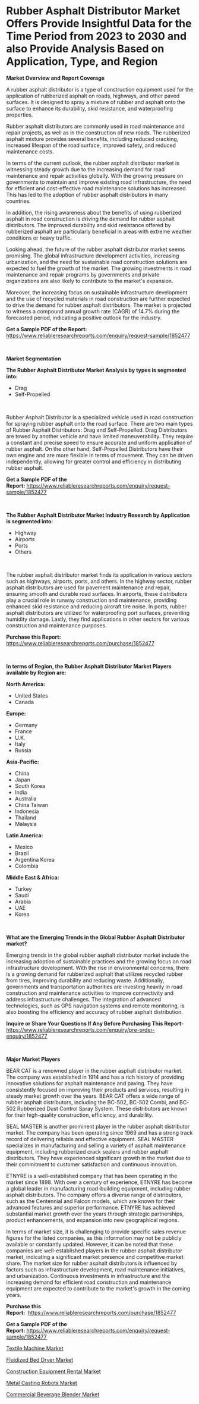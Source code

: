 <p><h1>Rubber Asphalt Distributor Market Offers Provide Insightful Data for the Time Period from 2023 to 2030 and also Provide Analysis Based on Application, Type, and Region</h1></p><p><strong>Market Overview and Report Coverage</strong></p>
<p><p>A rubber asphalt distributor is a type of construction equipment used for the application of rubberized asphalt on roads, highways, and other paved surfaces. It is designed to spray a mixture of rubber and asphalt onto the surface to enhance its durability, skid resistance, and waterproofing properties.</p><p>Rubber asphalt distributors are commonly used in road maintenance and repair projects, as well as in the construction of new roads. The rubberized asphalt mixture provides several benefits, including reduced cracking, increased lifespan of the road surface, improved safety, and reduced maintenance costs.</p><p>In terms of the current outlook, the rubber asphalt distributor market is witnessing steady growth due to the increasing demand for road maintenance and repair activities globally. With the growing pressure on governments to maintain and improve existing road infrastructure, the need for efficient and cost-effective road maintenance solutions has increased. This has led to the adoption of rubber asphalt distributors in many countries.</p><p>In addition, the rising awareness about the benefits of using rubberized asphalt in road construction is driving the demand for rubber asphalt distributors. The improved durability and skid resistance offered by rubberized asphalt are particularly beneficial in areas with extreme weather conditions or heavy traffic.</p><p>Looking ahead, the future of the rubber asphalt distributor market seems promising. The global infrastructure development activities, increasing urbanization, and the need for sustainable road construction solutions are expected to fuel the growth of the market. The growing investments in road maintenance and repair programs by governments and private organizations are also likely to contribute to the market's expansion.</p><p>Moreover, the increasing focus on sustainable infrastructure development and the use of recycled materials in road construction are further expected to drive the demand for rubber asphalt distributors. The market is projected to witness a compound annual growth rate (CAGR) of 14.7% during the forecasted period, indicating a positive outlook for the industry.</p></p>
<p><strong>Get a Sample PDF of the Report:</strong> <a href="https://www.reliableresearchreports.com/enquiry/request-sample/1852477">https://www.reliableresearchreports.com/enquiry/request-sample/1852477</a></p>
<p>&nbsp;</p>
<p><strong>Market Segmentation</strong></p>
<p><strong>The Rubber Asphalt Distributor Market Analysis by types is segmented into:</strong></p>
<p><ul><li>Drag</li><li>Self-Propelled</li></ul></p>
<p>&nbsp;</p>
<p><p>Rubber Asphalt Distributor is a specialized vehicle used in road construction for spraying rubber asphalt onto the road surface. There are two main types of Rubber Asphalt Distributors: Drag and Self-Propelled. Drag Distributors are towed by another vehicle and have limited maneuverability. They require a constant and precise speed to ensure accurate and uniform application of rubber asphalt. On the other hand, Self-Propelled Distributors have their own engine and are more flexible in terms of movement. They can be driven independently, allowing for greater control and efficiency in distributing rubber asphalt.</p></p>
<p><strong>Get a Sample PDF of the Report:</strong>&nbsp;<a href="https://www.reliableresearchreports.com/enquiry/request-sample/1852477">https://www.reliableresearchreports.com/enquiry/request-sample/1852477</a></p>
<p>&nbsp;</p>
<p><strong>The Rubber Asphalt Distributor Market Industry Research by Application is segmented into:</strong></p>
<p><ul><li>Highway</li><li>Airports</li><li>Ports</li><li>Others</li></ul></p>
<p>&nbsp;</p>
<p><p>The rubber asphalt distributor market finds its application in various sectors such as highways, airports, ports, and others. In the highway sector, rubber asphalt distributors are used for pavement maintenance and repair, ensuring smooth and durable road surfaces. In airports, these distributors play a crucial role in runway construction and maintenance, providing enhanced skid resistance and reducing aircraft tire noise. In ports, rubber asphalt distributors are utilized for waterproofing port surfaces, preventing humidity damage. Lastly, they find applications in other sectors for various construction and maintenance purposes.</p></p>
<p><strong>Purchase this Report:</strong>&nbsp; <a href="https://www.reliableresearchreports.com/purchase/1852477">https://www.reliableresearchreports.com/purchase/1852477</a></p>
<p>&nbsp;</p>
<p><strong>In terms of Region, the Rubber Asphalt Distributor Market Players available by Region are:</strong></p>
<p>
    <p> <strong> North America: </strong>
        <ul>
            <li>United States</li>
            <li>Canada</li>
        </ul>
        </p> 
    <p> <strong> Europe: </strong>
        <ul>
            <li>Germany</li>
            <li>France</li>
            <li>U.K.</li>
            <li>Italy</li>
            <li>Russia</li>
        </ul>
        </p> 
    <p> <strong> Asia-Pacific: </strong>
        <ul>
            <li>China</li>
            <li>Japan</li>
            <li>South Korea</li>
            <li>India</li>
            <li>Australia</li>
            <li>China Taiwan</li>
            <li>Indonesia</li>
            <li>Thailand</li>
            <li>Malaysia</li>
        </ul>
        </p> 
    <p> <strong> Latin America: </strong>
        <ul>
            <li>Mexico</li>
            <li>Brazil</li>
            <li>Argentina Korea</li>
            <li>Colombia</li>
        </ul>
        </p> 
    <p> <strong> Middle East & Africa: </strong>
        <ul>
            <li>Turkey</li>
            <li>Saudi</li>
            <li>Arabia</li>
            <li>UAE</li>
            <li>Korea</li>
        </ul>
    </p>
    </p>
<p>&nbsp;</p>
<p><strong>What are the Emerging Trends in the Global Rubber Asphalt Distributor market?</strong></p>
<p><p>Emerging trends in the global rubber asphalt distributor market include the increasing adoption of sustainable practices and the growing focus on road infrastructure development. With the rise in environmental concerns, there is a growing demand for rubberized asphalt that utilizes recycled rubber from tires, improving durability and reducing waste. Additionally, governments and transportation authorities are investing heavily in road construction and maintenance activities to improve connectivity and address infrastructure challenges. The integration of advanced technologies, such as GPS navigation systems and remote monitoring, is also boosting the efficiency and accuracy of rubber asphalt distribution.</p></p>
<p><strong>Inquire or Share Your Questions If Any Before Purchasing This Report</strong>- <a href="https://www.reliableresearchreports.com/enquiry/pre-order-enquiry/1852477">https://www.reliableresearchreports.com/enquiry/pre-order-enquiry/1852477</a></p>
<p>&nbsp;</p>
<p><strong>Major Market Players</strong></p>
<p><p>BEAR CAT is a renowned player in the rubber asphalt distributor market. The company was established in 1914 and has a rich history of providing innovative solutions for asphalt maintenance and paving. They have consistently focused on improving their products and services, resulting in steady market growth over the years. BEAR CAT offers a wide range of rubber asphalt distributors, including the BC-502, BC-502 Combi, and BC-502 Rubberized Dust Control Spray System. These distributors are known for their high-quality construction, efficiency, and durability.</p><p>SEAL MASTER is another prominent player in the rubber asphalt distributor market. The company has been operating since 1969 and has a strong track record of delivering reliable and effective equipment. SEAL MASTER specializes in manufacturing and selling a variety of asphalt maintenance equipment, including rubberized crack sealers and rubber asphalt distributors. They have experienced significant growth in the market due to their commitment to customer satisfaction and continuous innovation.</p><p>ETNYRE is a well-established company that has been operating in the market since 1898. With over a century of experience, ETNYRE has become a global leader in manufacturing road-building equipment, including rubber asphalt distributors. The company offers a diverse range of distributors, such as the Centennial and Falcon models, which are known for their advanced features and superior performance. ETNYRE has achieved substantial market growth over the years through strategic partnerships, product enhancements, and expansion into new geographical regions.</p><p>In terms of market size, it is challenging to provide specific sales revenue figures for the listed companies, as this information may not be publicly available or constantly updated. However, it can be noted that these companies are well-established players in the rubber asphalt distributor market, indicating a significant market presence and competitive market share. The market size for rubber asphalt distributors is influenced by factors such as infrastructure development, road maintenance initiatives, and urbanization. Continuous investments in infrastructure and the increasing demand for efficient road construction and maintenance equipment are expected to contribute to the market's growth in the coming years.</p></p>
<p><strong>Purchase this Report:</strong>&nbsp;&nbsp;<a href="https://www.reliableresearchreports.com/purchase/1852477">https://www.reliableresearchreports.com/purchase/1852477</a></p>
<p></p>
<p><strong>Get a Sample PDF of the Report:</strong>&nbsp;<a href="https://www.reliableresearchreports.com/enquiry/request-sample/1852477">https://www.reliableresearchreports.com/enquiry/request-sample/1852477</a></p>
<p><p><a href="https://www.linkedin.com/pulse/textile-machine-market-size-share-global-analysis-report-5jwoe/">Textile Machine Market</a></p><p><a href="https://www.linkedin.com/pulse/fluidized-bed-dryer-market-challenges-opportunities-growth-zcq6e/">Fluidized Bed Dryer Market</a></p><p><a href="https://medium.com/@kaelapaucek/construction-equipment-rental-market-comprehensive-assessment-by-type-application-and-geography-1bc11d6f1837">Construction Equipment Rental Market</a></p><p><a href="https://medium.com/@enostillman2023/metal-casting-robots-market-analysis-and-sze-forecasted-for-period-from-2023-to-2030-ab43707772a4">Metal Casting Robots Market</a></p><p><a href="https://www.linkedin.com/pulse/commercial-beverage-blender-market-insights-players-forecast-xwcue/">Commercial Beverage Blender Market</a></p></p>